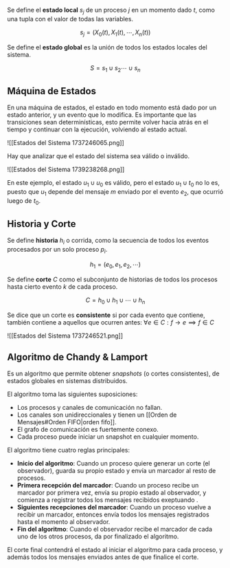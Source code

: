 Se define el **estado local** $s_j$ de un proceso $j$ en un momento dado $t$, como una tupla con el valor de todas las variables.

$$
s_j = (X_0(t), X_1(t), \cdots, X_n(t))
$$

Se define el **estado global** es la unión de todos los estados locales del sistema.

$$
S = s_1 \cup s_2 \cdots \cup s_n
$$

## Máquina de Estados

En una máquina de estados, el estado en todo momento está dado por un estado anterior, y un evento que lo modifica. Es importante que las transiciones sean determinísticas, esto permite volver hacia atrás en el tiempo y continuar con la ejecución, volviendo al estado actual.

![[Estados del Sistema 1737246065.png]]

Hay que analizar que el estado del sistema sea válido o inválido.

![[Estados del Sistema 1739238268.png]]

En este ejemplo, el estado $u_1 \cup u_0$ es válido, pero el estado $u_1 \cup t_0$ no lo es, puesto que $u_1$ depende del mensaje $m$ enviado por el evento $e_2$, que ocurrió luego de $t_0$.

## Historia y Corte

Se define **historia** $h_i$ o corrida, como la secuencia de todos los eventos procesados por un solo proceso $p_i$.

$$
h_1 = (e_0, e_1, e_2, \cdots)
$$

Se define **corte** $C$ como el subconjunto de historias de todos los procesos hasta cierto evento $k$ de cada proceso.

$$
C = h_0 \cup h_1 \cup \cdots \cup h_n
$$

Se dice que un corte es **consistente** si por cada evento que contiene, también contiene a aquellos que ocurren antes: $\forall e \in C: f \to e \implies f \in C$

![[Estados del Sistema 1737246521.png]]

## Algoritmo de Chandy & Lamport

Es un algoritmo que permite obtener *snapshots* (o cortes consistentes), de estados globales en sistemas distribuidos.

El algoritmo toma las siguientes suposiciones:

- Los procesos y canales de comunicación no fallan.
- Los canales son unidireccionales y tienen un [[Orden de Mensajes#Orden FIFO|orden fifo]].
- El grafo de comunicación es fuertemente conexo.
- Cada proceso puede iniciar un snapshot en cualquier momento.

El algoritmo tiene cuatro reglas principales:

- **Inicio del algoritmo**: Cuando un proceso quiere generar un corte (el observador), guarda su propio estado y envía un marcador al resto de procesos.
- **Primera recepción del marcador**: Cuando un proceso recibe un marcador por primera vez, envía su propio estado al observador, y comienza a registrar todos los mensajes recibidos exeptuando .
- **Siguientes recepciones del marcador**: Cuando un proceso vuelve a recibir un marcador, entonces envía todos los mensajes registrados hasta el momento al observador.
- **Fin del algoritmo**: Cuando el observador recibe el marcador de cada uno de los otros procesos, da por finalizado el algoritmo.

El corte final contendrá el estado al iniciar el algoritmo para cada proceso, y además todos los mensajes enviados antes de que finalice el corte.
